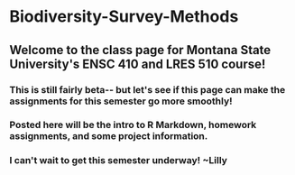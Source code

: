 # Biodiversity-Survey-Methods
## Welcome to the class page for Montana State University's ENSC 410 and LRES 510 course!

### This is still fairly beta-- but let's see if this page can make the assignments for this semester go more smoothly!
### Posted here will be the intro to R Markdown, homework assignments, and some project information. 
### I can't wait to get this semester underway! ~Lilly
